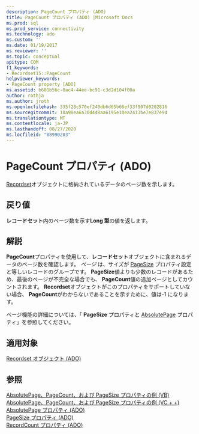 ```yaml
---
description: PageCount プロパティ (ADO)
title: PageCount プロパティ (ADO) |Microsoft Docs
ms.prod: sql
ms.prod_service: connectivity
ms.technology: ado
ms.custom: ''
ms.date: 01/19/2017
ms.reviewer: ''
ms.topic: conceptual
apitype: COM
f1_keywords:
- Recordset15::PageCount
helpviewer_keywords:
- PageCount property [ADO]
ms.assetid: b601b56c-0ac4-44ee-bc91-c3d2d104f00a
author: rothja
ms.author: jroth
ms.openlocfilehash: 335f28c570ef240db6d65b66ef33f907d0202816
ms.sourcegitcommit: 18a98ea6a30d448aa6195e10ea2413be7e837e94
ms.translationtype: MT
ms.contentlocale: ja-JP
ms.lasthandoff: 08/27/2020
ms.locfileid: "88990203"
---
```

# <a name="pagecount-property-ado"></a>PageCount プロパティ (ADO)
[Recordset](./recordset-object-ado.md)オブジェクトに格納されているデータのページ数を示します。  
  
## <a name="return-value"></a>戻り値  
 **レコードセット**内のページ数を示す**Long 型**の値を返します。  
  
## <a name="remarks"></a>解説  
 **PageCount**プロパティを使用して、**レコードセット**オブジェクトに含まれるデータのページ数を確認します。 *ページ* は、サイズが [PageSize](./pagesize-property-ado.md) プロパティ設定と等しいレコードのグループです。 **PageSize**値よりも少数のレコードがあるため、最後のページが不完全な場合でも、 **PageCount**値の追加ページとしてカウントされます。 **Recordset**オブジェクトがこのプロパティをサポートしていない場合、 **PageCount**がわからないであることを示すために、値は-1 になります。  
  
 ページ機能の詳細については、「 **PageSize** プロパティと [AbsolutePage](./absolutepage-property-ado.md) プロパティ」を参照してください。  
  
## <a name="applies-to"></a>適用対象  
 [Recordset オブジェクト (ADO)](./recordset-object-ado.md)  
  
## <a name="see-also"></a>参照  
 [AbsolutePage、PageCount、および PageSize プロパティの例 (VB)](./absolutepage-pagecount-and-pagesize-properties-example-vb.md)   
 [AbsolutePage、PageCount、および PageSize プロパティの例 (VC + +)](./absolutepage-pagecount-and-pagesize-properties-example-vc.md)   
 [AbsolutePage プロパティ (ADO)](./absolutepage-property-ado.md)   
 [PageSize プロパティ (ADO)](./pagesize-property-ado.md)   
 [RecordCount プロパティ (ADO)](./recordcount-property-ado.md)